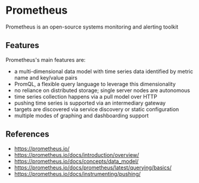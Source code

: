 # Prometheus

Prometheus is an open-source systems monitoring and alerting toolkit

## Features

Prometheus's main features are:

- a multi-dimensional data model with time series data identified by metric name and key/value pairs
- PromQL, a flexible query language to leverage this dimensionality
- no reliance on distributed storage; single server nodes are autonomous
- time series collection happens via a pull model over HTTP
- pushing time series is supported via an intermediary gateway
- targets are discovered via service discovery or static configuration
- multiple modes of graphing and dashboarding support

## References

- https://prometheus.io/
- https://prometheus.io/docs/introduction/overview/
- https://prometheus.io/docs/concepts/data_model/
- https://prometheus.io/docs/prometheus/latest/querying/basics/
- https://prometheus.io/docs/instrumenting/pushing/
